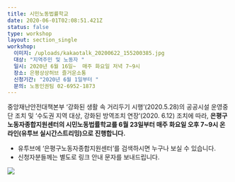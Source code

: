 ```yaml
---
title: 시민노동법률학교
date: 2020-06-01T02:08:51.421Z
status: false
type: workshop
layout: section_single
workshop:
  이미지: /uploads/kakaotalk_20200622_155200385.jpg
  대상: "지역주민 및 노동자 "
  일시: 2020년 6월 16일~  매주 화요일 저녁 7~9시
  장소: 은평상상허브 즐거운소통
  신청기간: "2020년 6월 1일부터 "
  문의: 노동인권팀 02-6952-1873
---
```

중앙재난안전대책본부 ‘강화된 생활 속 거리두기 시행’(2020.5.28)의 공공시설 운영중단 조치 및 ‘수도권 지역 대상, 강화된 방역조치 연장’(2020. 6.12) 조치에 따라, **은평구노동자종합지원센터의 시민노동법률학교를 6월 23일부터 매주 화요일 오후 7~9시 온라인(유투브 실시간스트리밍)으로 진행합니다.**

* 유투브에 ‘은평구노동자종합지원센터’를 검색하시면 누구나 보실 수 있습니다.
* 신청자분들께는 별도로 링크 안내 문자를 보내드립니다.

![ ](/uploads/kakaotalk_20200622_155200385.jpg " ")